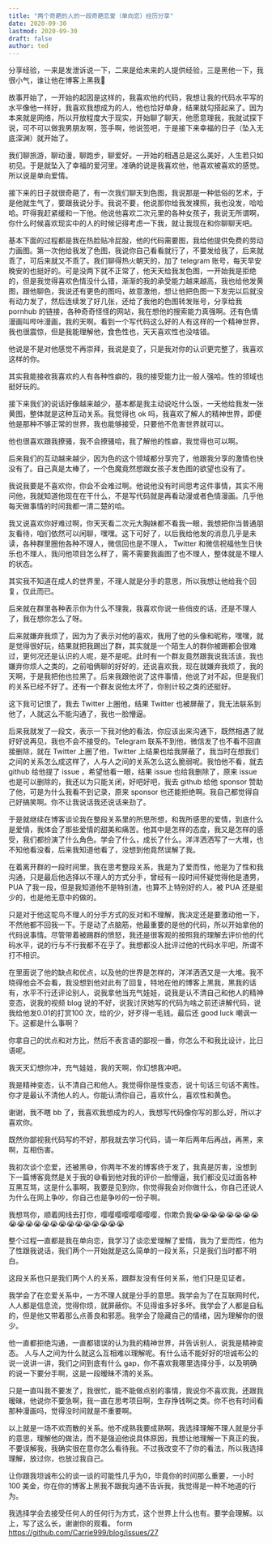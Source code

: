 ```yaml
---
title: "两个奇葩的人的一段奇葩恋爱（单向恋）经历分享"
date: 2020-09-30
lastmod: 2020-09-30
draft: false
author: ted
---
```


分享经验，一来是发泄诉说一下，二来是给未来的人提供经验，三是黑他一下，我很小气，谁让他在博客上黑我🙂

故事开始了，一开始的起因是这样的，我喜欢他的代码，我想让我的代码水平写的水平像他一样好，我喜欢我想成为的人，他也恰好单身，结果就勾搭起来了。因为本来就是网络，所以开放程度大于现实，开始聊了聊天，他愿意理我，我就试探下说，可不可以做我男朋友啊，签手啊，他说签吧，于是接下来幸福的日子（坠入无底深渊）就开始了。

我们聊旅游，聊动漫，聊跑步，聊爱好。一开始的相遇总是这么美好，人生若只如初见。于是就坠入了幸福的爱河里。准确的说是我喜欢他，他喜欢被喜欢的感觉。所以说是单向爱情。

接下来的日子就很奇葩了，有一次我们聊天到色图，我说那是一种低俗的艺术，于是他就生气了，要跟我说分手。我说不要，他说那你给我发裸照，我也没发，哈哈哈。吓得我赶紧缓和一下他。他说他喜欢二次元里的各种女孩子，我说无所谓啊，你什么时候喜欢现实中的人的时候记得考虑一下我，就让我现在和你聊聊天吧。

基本下面的过程都是我在热脸贴冷屁股，他的代码需要图，我给他提供免费的劳动力画图。第一次他给我发了色图，我说你自己看看就行了，不要发给我了，后来就乖了，可后来就又不乖了。我们聊得热火朝天的，加了 telegram 账号，每天早安晚安的也挺好的。可是没两下就不正常了，他天天给我发色图，一开始我是拒绝的，但是我觉得喜欢色情没什么错，渐渐的我的承受能力越来越高，我也给他发黄图，跟他聊色，我说还有更色的图吗，故意激他，想让他把色图一下发完以后就没有动力发了，然后连续发了好几张，还给了我他的色图转发账号，分享给我 pornhub 的链接，各种奇奇怪怪的网站，我在想他的搜索能力真强啊。还有色情漫画叫哔咔漫画，我的天啊。看到一个写代码这么好的人有这样的一个精神世界，我也很震惊，但是我能理解他，食色性也，天天喜欢性也没啥错。

他说是不是对他感觉不再崇拜，我说是变了，只是我对你的认识更完整了，我喜欢这样的你。

其实我能接收我喜欢的人有各种性癖的，我的接受能力比一般人强哈。性的领域也挺好玩的。

接下来我们的说话好像越来越少，基本都是我主动说吃什么饭，一天他给我发一张黄图，整体就是这种互动关系。我觉得也 ok 吗，我喜欢了解人的精神世界，即便他是那种不够正常的世界，我也能够接受，只要他不危害世界就可以。

他也很喜欢跟我撩骚，我不会撩骚哈，我了解他的性癖，我觉得也可以啊。

后来我们的互动越来越少，因为色的这个领域都分享完了，他跟我分享的激情也快没有了。自己真是太棒了，一个色魔竟然想跟女孩子发色图的欲望也没有了。

我说我要是不喜欢你，你会不会难过啊。他说他没有时间思考这件事情，其实不用问他，我就知道他现在在干什么，不是写代码就是再看动漫或者色情漫画。几乎他每天做事情的时间我都一清二楚的哈。

我又说喜欢你好难过啊，你天天看二次元大胸妹都不看我一眼，我想把你当普通朋友看待，咱们依然可以闲聊，嘿嘿。这下可好了，以后我给他发的消息几乎是未读，各种群里圈他各种不理人，微信回也是不理人， Twitter 和微信祝福他生日快乐也不理人，我问他项目怎么样了，需不需要我画图了也不理人，整体就是不理人的状态。

其实我不知道在成人的世界里，不理人就是分手的意思，所以我想让他给我个回复，仅此而已。

后来就在群里各种表示你为什么不理我，我喜欢你说一些俏皮的话，还是不理人了，我在想你怎么了呀。

后来就嫌弃我烦了，因为为了表示对他的喜欢，我用了他的头像和昵称，嘿嘿，就是觉得很好玩，结果就把我踢出了群，其实就是一个陌生人的群你被踢都会很难过，更何况还是认识的人呢，是不是呢。此时有一个群友竟然跟我说我活该，我也嫌弃你烦人之类的，之前咱俩聊的好好的，还说喜欢我，现在就嫌弃我烦了，我的天啊，于是我把他也拉黑了。后来我跟他说了这件事情，他说了对不起，但是我们的关系已经不好了。还有一个群友说他太坏了，你别计较之类的还挺好。

这下我可记恨了，我去 Twitter 上圈他，结果 Twitter 也被屏蔽了，我无法联系到他了，人就这么不能沟通了，我也一脸懵逼。

后来我就发了一段文，表示一下我对他的看法，你应该出来沟通下，既然相遇了就好好说再见，我也不会不接受的。Telegram 联系不到他，微信发了也不看不回直接删除，就在 Twitter 上圈了他，Twitter 上结果也给我屏蔽了，我当时在想我们之间的关系怎么成这样了，人与人之间的关系怎么这么脆弱呢。我怕他不看，就去 github 给他提了 issue ，希望他看一眼，结果 issue 也给我删除了，原来 issue 也是可以删除的，我还以为只能关闭，好吧好吧，我去 github 给他 sponsor 赞助了他，可是为什么我看不到记录，原来 sponsor 也还能拒绝啊。我自己都觉得自己好搞笑啊。你不让我说话我还说话来劲了。

于是就继续在博客谈论我在整段关系里的所思所想，和我所感思的爱情，到底什么是爱情，我体会了那些爱情的甜美和痛苦。他其中是怎样的态度，我又是怎样的感受，我们都扮演了什么角色。学会了什么，成长了什么。洋洋洒洒写了一大堆，也不知他看没看，后来我知道他看了，没想到他竟然误解了我。

在着离开群的一段时间里，我在思考整段关系，我是为了爱而性，他是为了性和我沟通，只是最后他选择以不理人的方式分手，曾经有一段时间怀疑觉得他是渣男，PUA 了我一段，但是我知道他不是特别渣，也算不上特别好的人，被 PUA 还是挺少的，也是他无意中的做的。

只是对于他这鸵鸟不理人的分手方式的反对和不理解，我决定还是要激动他一下，不然他都不回我一下。于是动了点脑筋，他最重要的是他的代码，所以开始拿他的代码说事情。尽管带着被踢群的愤怒，我还是很客观的按照我的理解去评价他的代码水平，说的行与不行我都不在乎了。我想都没人批评过他的代码水平吧，所谓不打不相识。

在里面说了他的缺点和优点，以及他的世界是怎样的，洋洋洒洒又是一大堆。我不晓得他会不会看，我没想到他对此有了回复，特地在他的博客上黑我，黑我的话有，水平不行还评论别人，说我拿他当充气娃娃，说我是认不清自己和他人的精神变态，说我的视频 blog 说的不好，说我讨厌她写的代码为啥之前还讲解代码，说我给他发0.01的打赏100 次，给的少，好歹得一毛钱。最后还 good luck 嘲讽一下。这都是什么事啊？

你拿自己的优点和对方比，然后不表言语的鄙视一番，你怎么不和我比设计，比日语呢。

我天天幻想你冲，充气娃娃，我的天啊，你幻想我冲吧。

我是精神变态，认不清自己和他人。我觉得你是性变态，说十句话三句话不离性。你才是最认不清他人的人。你能认清你自己，喜欢什么，喜欢性和黄色。

谢谢，我不瞎 bb 了，我喜欢我想成为的人，我想写代码像你写的那么好，所以才喜欢你。

既然你鄙视我代码写的不好，那我就去学习代码，请一年后两年后再战，再黑，来啊，互相伤害。

我初次谈个恋爱，还被黑😅，你两年不发的博客终于发了，我真是厉害，没想到下一篇博客竟然是关于我的😅看到他对我的评价一脸懵逼，我们都没见过面各种互黑互骂，这是什么事啊，我要是见到你，你觉得我会对你做什么，你自己还说人为什么在网上争吵，你自己也是争吵的一份子啊。

我想骂你，顺着网线去打你，嘤嘤嘤嘤嘤嘤嘤嘤，你欺负我😭😭😭😭😭😭😭😭😭😭😭😭😭😭😭😭😭😭😭😭😭😭

整个过程一直都是我在单向恋，我学习了谈恋爱理解了爱情，我为了爱而性，他为了性跟我说话，我们两个一开始就是这么简单的一段关系，只是我们当时都不明白。

这段关系也只是我们两个人的关系，跟群友没有任何关系，他们只是见证者。

我学会了在恋爱关系中，一方不理人就是分手的意思。我学会为了在互联网时代，人人都是信息流，觉得你烦，就屏蔽你。不见得谁多好多坏。我学会了人都是自私的，但是他又带着那么点善良和邪恶。我学会了隐藏自己的情绪，因为理解你的很少。

他一直都拒绝沟通，一直都错误的认为我的精神世界，并告诉别人，说我是精神变态。 人与人之间为什么就这么互相难以理解呢。有什么话不能好好的坦诚布公的说一说讲一讲，我们之间到底有什么 gap，你不喜欢我哪里选择分手，以及明确的说一下要分手啊，这是一段暧昧不清的关系。

只是一直叫我不要发了，我很忙，能不能做点别的事情，我说你不喜欢我，还跟我暧昧，他说你不要急啊，我一直在思考项目啊，生存挣钱啊之类。你不也有时间看那种漫画吗，觉得没时间就是不重要啊。

以上就是一场不欢而散的关系。他不成熟我要成熟啊，我选择理解不理人就是分手的意思，理解他的做法，而不是强迫他说具体原因，我想让他理解一下真正的我，不要误解我，我确实很在意你怎么看待我。不过我改变不了你的看法，所以我选择理解，放过你，也放过我自己。

让你跟我坦诚布公的谈一谈的可能性几乎为0，毕竟你的时间那么重要，一小时 100 美金，你在你的博客上黑我不跟我沟通不告诉我，我觉得是一种不地道的行为。

我选择学会去接受任何人的任何行为方式，这个世界上什么也有。要学会理解。以上，写了这么长，谢谢你的观看。
form https://github.com/Carrie999/blog/issues/27